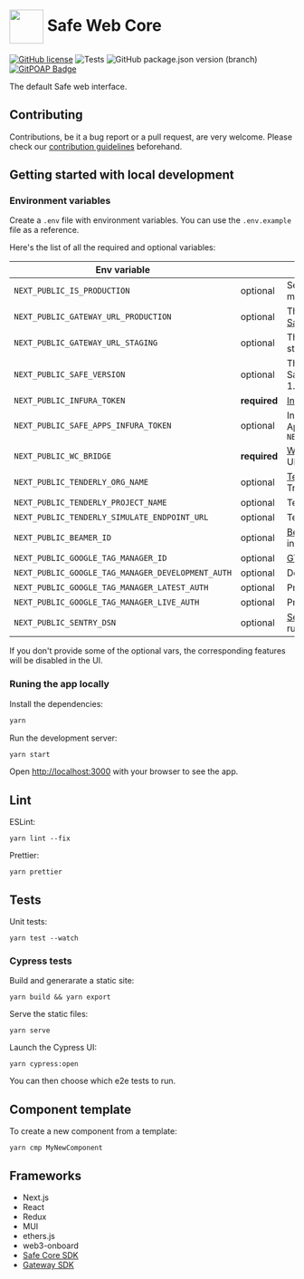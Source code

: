 # <img src="https://user-images.githubusercontent.com/381895/186411381-e05075ff-7565-4b4e-925e-bb1e85cb165b.png" height="60" width="60" valign="middle" /> Safe Web Core

[![GitHub license](https://img.shields.io/github/license/safe-global/web-core)](https://github.com/safe-global/web-core/blob/main/LICENSE.md)
![Tests](https://img.shields.io/github/actions/workflow/status/safe-global/web-core/test.yml?branch=main&label=tests)
![GitHub package.json version (branch)](https://img.shields.io/github/package-json/v/safe-global/web-core)
[![GitPOAP Badge](https://public-api.gitpoap.io/v1/repo/safe-global/web-core/badge)](https://www.gitpoap.io/gh/safe-global/web-core)

The default Safe web interface.

## Contributing

Contributions, be it a bug report or a pull request, are very welcome. Please check our [contribution guidelines](CONTRIBUTING.md) beforehand.

## Getting started with local development

### Environment variables

Create a `.env` file with environment variables. You can use the `.env.example` file as a reference.

Here's the list of all the required and optional variables:

| Env variable |          | Description |
| ------------ | -------- | ----------- |
| `NEXT_PUBLIC_IS_PRODUCTION` | optional | Set to `true` to build a minified production app |
| `NEXT_PUBLIC_GATEWAY_URL_PRODUCTION` | optional | The base URL for the [Safe Client Gateway](https://github.com/safe-global/safe-client-gateway) |
| `NEXT_PUBLIC_GATEWAY_URL_STAGING` | optional | The base CGW URL on staging |
| `NEXT_PUBLIC_SAFE_VERSION` | optional | The latest version of the Safe contract, defaults to 1.3.0 |
| `NEXT_PUBLIC_INFURA_TOKEN` | **required** | [Infura](https://docs.infura.io/infura/networks/ethereum/how-to/secure-a-project/project-id) RPC API token |
| `NEXT_PUBLIC_SAFE_APPS_INFURA_TOKEN` | optional | Infura token for Safe Apps, falls back to `NEXT_PUBLIC_INFURA_TOKEN` |
| `NEXT_PUBLIC_WC_BRIDGE` | **required** | [WalletConnect](https://docs.walletconnect.com/1.0/bridge-server) bridge URL |
| `NEXT_PUBLIC_TENDERLY_ORG_NAME` | optional | [Tenderly](https://tenderly.co) org name for Transaction Simulation |
| `NEXT_PUBLIC_TENDERLY_PROJECT_NAME` | optional | Tenderly project name |
| `NEXT_PUBLIC_TENDERLY_SIMULATE_ENDPOINT_URL` | optional | Tenderly simulation URL |
| `NEXT_PUBLIC_BEAMER_ID` | optional | [Beamer](https://www.getbeamer.com) is a news feed for in-app announcements |
| `NEXT_PUBLIC_GOOGLE_TAG_MANAGER_ID` | optional | [GTM](https://tagmanager.google.com) project id |
| `NEXT_PUBLIC_GOOGLE_TAG_MANAGER_DEVELOPMENT_AUTH` | optional | Dev GTM key |
| `NEXT_PUBLIC_GOOGLE_TAG_MANAGER_LATEST_AUTH` | optional | Preview GTM key |
| `NEXT_PUBLIC_GOOGLE_TAG_MANAGER_LIVE_AUTH` | optional | Production GTM key |
| `NEXT_PUBLIC_SENTRY_DSN` | optional | [Sentry](https://sentry.io) id for tracking runtime errors |

If you don't provide some of the optional vars, the corresponding features will be disabled in the UI.

### Runing the app locally

Install the dependencies:

```bash
yarn
```

Run the development server:

```bash
yarn start
```

Open [http://localhost:3000](http://localhost:3000) with your browser to see the app.

## Lint

ESLint:
```
yarn lint --fix
```

Prettier:
```
yarn prettier
```

## Tests

Unit tests:
```
yarn test --watch
```

### Cypress tests
Build and generarate a static site:
```
yarn build && yarn export
```

Serve the static files:
```
yarn serve
```

Launch the Cypress UI:
```
yarn cypress:open
```

You can then choose which e2e tests to run.

## Component template
To create a new component from a template:
```
yarn cmp MyNewComponent
```

## Frameworks
 * Next.js
 * React
 * Redux
 * MUI
 * ethers.js
 * web3-onboard
 * [Safe Core SDK](https://github.com/safe-global/safe-core-sdk)
 * [Gateway SDK](https://github.com/safe-global/safe-react-gateway-sdk)
